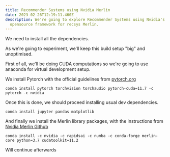 ```yaml
---
title: Recommender Systems using Nvidia Merlin
date: 2023-02-26T12:19:11.460Z
description: We're going to explore Recommender Systems using Nvidia's
  opensource framework for recsys Merlin.
---
```



We need to install all the dependencies.

As we're going to experiment, we'll keep this build setup "big" and unoptimised.

First of all, we'll be doing CUDA computations so we're going to use anaconda for virtual development setup.

We install Pytorch with the official guidelines from [pytorch.org](pytorch.org)

```shell
conda install pytorch torchvision torchaudio pytorch-cuda=11.7 -c pytorch -c nvidia
```

O﻿nce this is done, we should proceed installing usual dev dependencies.

```shell
conda install jupyter pandas matplotlib
```

A﻿nd finally we install the Merlin library packages, with the instructions from [Nvidia Merlin Github](https://github.com/NVIDIA-Merlin/core)

```shell
conda install -c nvidia -c rapidsai -c numba -c conda-forge merlin-core python=3.7 cudatoolkit=11.2
```

Will continue afterwards